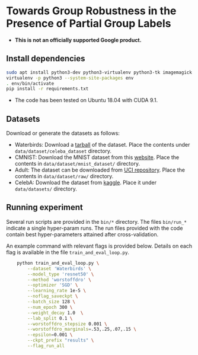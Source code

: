 # Towards Group Robustness in the Presence of Partial Group Labels


-   **This is not an officially supported Google product.**

## Install dependencies

```bash
sudo apt install python3-dev python3-virtualenv python3-tk imagemagick
virtualenv -p python3 --system-site-packages env
. env/bin/activate
pip install -r requirements.txt
```

-   The code has been tested on Ubuntu 18.04 with CUDA 9.1.


## Datasets

Download or generate the datasets as follows:

-   Waterbirds: Download a [tarball](https://nlp.stanford.edu/data/dro/waterbird_complete95_forest2water2.tar.gz) of the dataset. Place the contents under `data/dataset/celeba_dataset` directory.
-   CMNIST: Download the MNIST dataset from this [website](http://yann.lecun.com/exdb/mnist/). Place the contents in `data/dataset/mnist_dataset/` directory.
-   Adult: The dataset can be downloaded from [UCI repository](https://archive.ics.uci.edu/ml/datasets/adult). Place the contents in `data/dataset/raw/` directory. 
-   CelebA: Download the dataset from [kaggle](https://www.kaggle.com/jessicali9530/celeba-dataset). Place it under `data/datasets/` directory.

## Running experiment
Several run scripts are provided in the `bin/*` directory. The files `bin/run_*` indicate a single hyper-param runs. The run files provided with the code contain best hyper-parameters attained after cross-validation.

An example command with relevant flags is provided below. Details on each flag is available in the file `train_and_eval_loop.py`.

```bash
    python train_and_eval_loop.py \
        --dataset 'Waterbirds' \
        --model_type 'resnet50' \
        --method 'worstoffdro' \
        --optimizer 'SGD' \
        --learning_rate 1e-5 \
        --noflag_saveckpt \
        --batch_size 128 \
        --num_epoch 300 \
        --weight_decay 1.0  \
        --lab_split 0.1 \
        --worstoffdro_stepsize 0.001 \
        --worstoffdro_marginals=.53,.25,.07,.15 \
        --epsilon=0.001 \
        --ckpt_prefix "results" \
        --flag_run_all 
```
